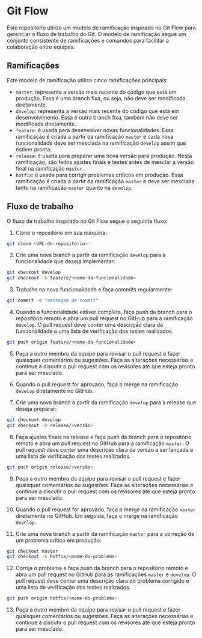 # Git Flow

Este repositório utiliza um modelo de ramificação inspirado no Git Flow para gerenciar o fluxo de trabalho do Git. O modelo de ramificação segue um conjunto consistente de ramificações e comandos para facilitar a colaboração entre equipes.

## Ramificações

Este modelo de ramificação utiliza cinco ramificações principais:

- `master`: representa a versão mais recente do código que está em produção. Essa é uma branch fixa, ou seja, não deve ser modificada diretamente.
- `develop`: representa a versão mais recente do código que está em desenvolvimento. Essa é outra branch fixa, também não deve ser modificada diretamente.
- `feature`:  é usada para desenvolver novas funcionalidades. Essa ramificação é criada a partir da ramificação `master` e cada nova funcionalidade deve ser mesclada na ramificação `develop` assim que estiver pronta.
- `release`: é usada para preparar uma nova versão para produção. Nesta ramificação, são feitos ajustes finais e testes antes de mesclar a versão final na ramificação `master`. 
- `hotfix`: é usada para corrigir problemas críticos em produção. Essa ramificação é criada a partir da ramificação `master` e deve ser mesclada tanto na ramificação `master` quanto na `develop`.

## Fluxo de trabalho

O fluxo de trabalho inspirado no Git Flow segue o seguinte fluxo:

1. Clone o repositório em sua máquina:
```bash
git clone <URL-do-repositório>
```

2. Crie uma nova branch a partir da ramificação `develop` para a funcionalidade que deseja implementar:
```bash
git checkout develop
git checkout -b feature/<nome-da-funcionalidade>
```

3. Trabalhe na nova funcionalidade e faça commits regularmente:
```bash
git commit -m "mensagem de commit"
```

4. Quando a funcionalidade estiver completa, faça push da branch para o repositório remoto e abra um pull request no GitHub para a ramificação `develop`. O pull request deve conter uma descrição clara da funcionalidade e uma lista de verificação dos testes realizados.
```bash
git push origin feature/<nome-da-funcionalidade>
```

5. Peça a outro membro da equipe para revisar o pull request e fazer quaisquer comentários ou sugestões. Faça as alterações necessárias e continue a discutir o pull request com os revisores até que esteja pronto para ser mesclado.

6. Quando o pull request for aprovado, faça o merge na ramificação `develop` diretamente no GitHub.

7. Crie uma nova branch a partir da ramificação `develop` para a release que deseja preparar:
```bash
git checkout develop
git checkout -b release/<versão>
```

8. Faça ajustes finais na release e faça push da branch para o repositório remoto e abra um pull request no GitHub para a ramificação `master`. O pull request deve conter uma descrição clara da versão a ser lançada e uma lista de verificação dos testes realizados.
```bash
git push origin release/<versão>
```

9. Peça a outro membro da equipe para revisar o pull request e fazer quaisquer comentários ou sugestões. Faça as alterações necessárias e continue a discutir o pull request com os revisores até que esteja pronto para ser mesclado.

10. Quando o pull request for aprovado, faça o merge na ramificação `master` diretamente no GitHub. Em seguida, faça o merge na ramificação `develop`.

11. Crie uma nova branch a partir da ramificação `master` para a correção de um problema crítico em produção:
```bash
git checkout master
git checkout -b hotfix/<nome-do-problema>
```

12. Corrija o problema e faça push da branch para o repositório remoto e abra um pull request no GitHub para as ramificações `master` e `develop`. O pull request deve conter uma descrição clara do problema corrigido e uma lista de verificação dos testes realizados.
```bash
git push origin hotfix/<nome-do-problema>
```

13. Peça a outro membro da equipe para revisar o pull request e fazer quaisquer comentários ou sugestões. Faça as alterações necessárias e continue a discutir o pull request com os revisores até que esteja pronto para ser mesclado.
